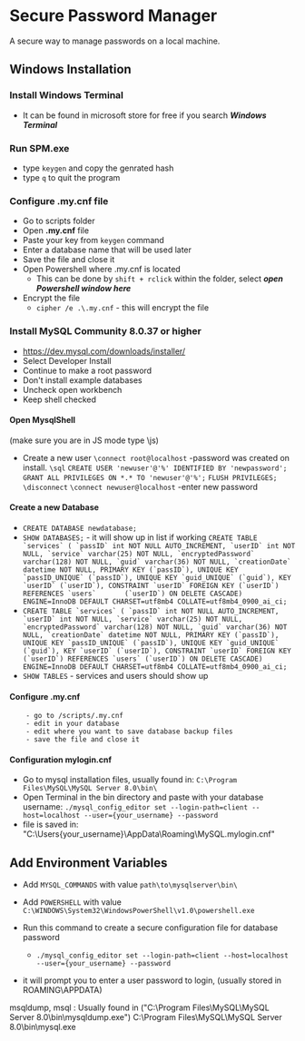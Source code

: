 # Secure Password Manager
A secure way to manage passwords on a local machine.

## Windows Installation


### Install Windows Terminal
- It can be found in microsoft store for free if you search ***Windows Terminal***


### Run SPM.exe
- type `keygen` and copy the genrated hash
- type `q` to quit the program

### Configure .my.cnf file
-  Go to scripts folder
-  Open **.my.cnf** file
-  Paste your key from `keygen` command
-  Enter a database name that will be used later
-  Save the file and close it
-  Open Powershell where .my.cnf is located
    - This can be done by `shift + rclick` within the folder, select ***open Powershell window here***
-  Encrypt the file
    - `cipher /e .\.my.cnf` - this will encrypt the file

### Install MySQL Community 8.0.37 or higher
- https://dev.mysql.com/downloads/installer/
- Select Developer Install
- Continue to make a root password
- Don't install example databases
- Uncheck open workbench
- Keep shell checked

#### Open MysqlShell
(make sure you are in JS mode type \js)
- Create a new user
    `\connect root@localhost` -password was created on install.
    `\sql`
    `CREATE USER 'newuser'@'%' IDENTIFIED BY 'newpassword';`
    `GRANT ALL PRIVILEGES ON *.* TO 'newuser'@'%';`
    `FLUSH PRIVILEGES;`
    `\disconnect`
    `\connect newuser@localhost` -enter new password

#### Create a new Database
- `CREATE DATABASE newdatabase;`
- `SHOW DATABASES;`   - it will show up in list if working
        ``CREATE TABLE `services` (
            `passID` int NOT NULL AUTO_INCREMENT,
            `userID` int NOT NULL,
            `service` varchar(25) NOT NULL,
            `encryptedPassword` varchar(128) NOT NULL,
            `guid` varchar(36) NOT NULL,
            `creationDate` datetime NOT NULL,
            PRIMARY KEY (`passID`),
            UNIQUE KEY `passID_UNIQUE` (`passID`),
            UNIQUE KEY `guid_UNIQUE` (`guid`),
            KEY `userID` (`userID`),
            CONSTRAINT `userID` FOREIGN KEY (`userID`) REFERENCES `users`       (`userID`) ON DELETE CASCADE) ENGINE=InnoDB DEFAULT CHARSET=utf8mb4 COLLATE=utf8mb4_0900_ai_ci;``
- ``CREATE TABLE `services` (
        `passID` int NOT NULL AUTO_INCREMENT,
        `userID` int NOT NULL,
        `service` varchar(25) NOT NULL,
        `encryptedPassword` varchar(128) NOT NULL,
        `guid` varchar(36) NOT NULL,
        `creationDate` datetime NOT NULL,
        PRIMARY KEY (`passID`),
        UNIQUE KEY `passID_UNIQUE` (`passID`),
        UNIQUE KEY `guid_UNIQUE` (`guid`),
        KEY `userID` (`userID`),
        CONSTRAINT `userID` FOREIGN KEY (`userID`) REFERENCES `users` (`userID`) ON DELETE CASCADE) ENGINE=InnoDB DEFAULT CHARSET=utf8mb4 COLLATE=utf8mb4_0900_ai_ci;``
- `SHOW TABLES` - services and users should show up

#### Configure .my.cnf
        - go to /scripts/.my.cnf
        - edit in your database
        - edit where you want to save database backup files
        - save the file and close it
#### Configuration mylogin.cnf
- Go to mysql installation files, usually found in: 
    `C:\Program Files\MySQL\MySQL Server 8.0\bin\`
- Open Terminal in the bin directory and paste with your database username:
    `./mysql_config_editor set --login-path=client --host=localhost --user={your_username} --password`
- file is saved in: "C:\Users\{your_username}\AppData\Roaming\MySQL\.mylogin.cnf"

## Add Environment Variables
- Add `MYSQL_COMMANDS` with value `path\to\mysqlserver\bin\`
- Add `POWERSHELL` with value `C:\WINDOWS\System32\WindowsPowerShell\v1.0\powershell.exe`


- Run this command to create a secure configuration file for database password
    - `./mysql_config_editor set --login-path=client --host=localhost --user={your_username} --password`
- it will prompt you to enter a user password to login, (usually stored in ROAMING\APPDATA)

msqldump, msql : Usually found in ("C:\Program Files\MySQL\MySQL Server 8.0\bin\mysqldump.exe")
C:\Program Files\MySQL\MySQL Server 8.0\bin\mysql.exe
